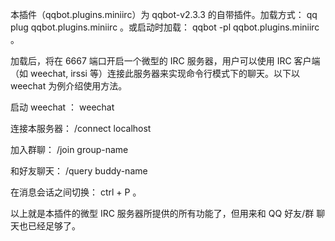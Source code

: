 本插件（qqbot.plugins.miniirc）为 qqbot-v2.3.3 的自带插件。加载方式： qq plug qqbot.plugins.miniirc 。或启动时加载： qqbot -pl qqbot.plugins.miniirc 。

加载后，将在 6667 端口开启一个微型的 IRC 服务器，用户可以使用 IRC 客户端（如 weechat, irssi 等）连接此服务器来实现命令行模式下的聊天。以下以 weechat 为例介绍使用方法。

启动 weechat ： weechat

连接本服务器： /connect localhost

加入群聊： /join group-name

和好友聊天： /query buddy-name

在消息会话之间切换： ctrl + P 。

以上就是本插件的微型 IRC 服务器所提供的所有功能了，但用来和 QQ 好友/群 聊天也已经足够了。
